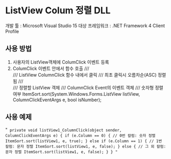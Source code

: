 # ListView Colum 정렬 DLL
개발 툴 : Microsoft Visual Studio 15
대상 프레임워크 : .NET Framework 4 Client Profile


## 사용 방법
 1. 사용자의 ListView객체에 ColumClick 이벤트 등록
 2. ColumClick 이벤트 안에서 함수 호출
     /// <summary>
     /// ListView ColumnClick 함수 내에서 클릭
     /// 최초 클릭시 오름차순(ASC) 정렬 됨
     /// </summary>
     /// <param name="listView">정렬할 ListView 객체</param>
     /// <param name="e">ColumnClick Event의 이벤트 객체</param>
     /// <param name="isNumber">숫자형 정렬 여부</param>
     ItemSort.sort(System.Windows.Forms.ListView listView, ColumnClickEventArgs e, bool isNumber);


## 사용 예제
"`
private void listView1_ColumnClick(object sender, ColumnClickEventArgs e) {
    if (e.Column == 0) { // 0번 칼럼: 숫자 정렬
	ItemSort.sort(listView1, e, true);
    } else if (e.Column == 1) { // 1번 칼럼: 문자 정렬
	ItemSort.sort(listView1, e, false);
    } else { // 그 외 칼럼: 문자 정렬
	ItemSort.sort(listView1, e, false);
    }
}
"`